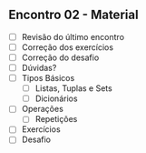 ## Encontro 02 - Material

- [ ] Revisão do último encontro
- [ ] Correção dos exercícios
- [ ] Correção do desafio
- [ ] Dúvidas?
- [ ] Tipos Básicos
	- [ ] Listas, Tuplas e Sets
	- [ ] Dicionários
- [ ] Operações
	- [ ] Repetições
- [ ] Exercícios
- [ ] Desafio
